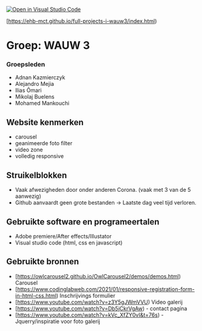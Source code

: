 [![Open in Visual Studio Code](https://classroom.github.com/assets/open-in-vscode-f059dc9a6f8d3a56e377f745f24479a46679e63a5d9fe6f495e02850cd0d8118.svg)](https://classroom.github.com/online_ide?assignment_repo_id=6724730&assignment_repo_type=AssignmentRepo)

[https://ehb-mct.github.io/full-projects-i-wauw3/index.html)
# Groep: WAUW 3
### Groepsleden
- Adnan Kazmierczyk  
- Alejandro Mejia
- Ilias Ômari
- Mikolaj Buelens
- Mohamed Mankouchi

## Website kenmerken
- carousel
- geanimeerde foto filter
- video zone
- volledig responsive

## Struikelblokken
- Vaak afwezigheden door onder anderen Corona. (vaak met 3 van de 5 aanwezig)
- Github aanvaardt geen grote bestanden -> Laatste dag veel tijd verloren.

## Gebruikte software en programeertalen
- Adobe premiere/After effects/Illustator
- Visual studio code (html, css en javascript)

## Gebruikte bronnen 
- [https://owlcarousel2.github.io/OwlCarousel2/demos/demos.html) Carousel
- [https://www.codinglabweb.com/2021/01/responsive-registration-form-in-html-css.html) Inschrijvings formulier
- [https://www.youtube.com/watch?v=z3Y5gJWmVVU) Video galerij
- [https://www.youtube.com/watch?v=Db5jCkrVgAw) - contact pagina
- [https://www.youtube.com/watch?v=kVc_XfZY0vI&t=76s) -  Jquerry/inspiratie voor foto galerij


